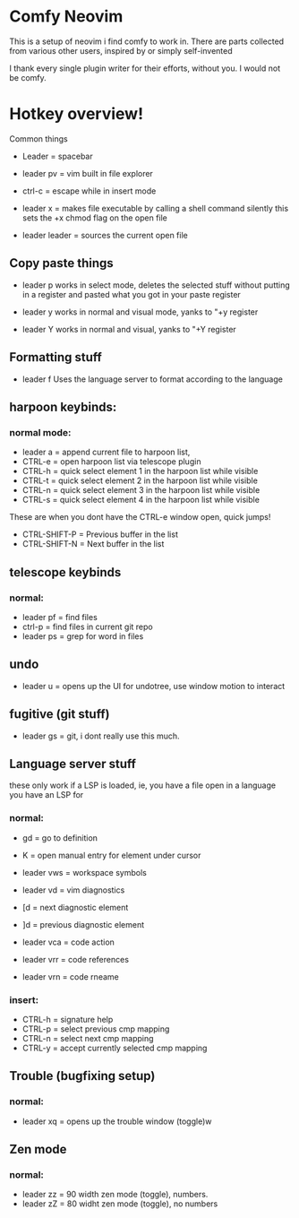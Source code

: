 # Comfy Neovim

This is a setup of neovim i find comfy to work in.
There are parts collected from various other users, inspired by or simply self-invented

I thank every single plugin writer for their efforts, without you. I would not be comfy.


# Hotkey overview!
Common things

* Leader = spacebar

* leader pv = vim built in file explorer

* ctrl-c = escape while in insert mode 

* leader x = makes file executable by calling a shell command silently
           this sets the +x chmod flag on the open file

* leader leader = sources the current open file

## Copy paste things

* leader p 
works in select mode, deletes the selected stuff without putting in a register
and pasted what you got in your paste register

* leader y
works in normal and visual mode, yanks to "+y register

* leader Y
works in normal and visual, yanks to "+Y register

## Formatting stuff

* leader f
Uses the language server to format according to the language

## harpoon keybinds: 
### normal mode:

* leader a = append current file to harpoon list, 
* CTRL-e = open harpoon list via telescope plugin
* CTRL-h = quick select element 1 in the harpoon list while visible 
* CTRL-t = quick select element 2 in the harpoon list while visible
* CTRL-n = quick select element 3 in the harpoon list while visible
* CTRL-s = quick select element 4 in the harpoon list while visible

These are when you dont have the CTRL-e window open, quick jumps!
* CTRL-SHIFT-P = Previous buffer in the list
* CTRL-SHIFT-N = Next buffer in the list 

## telescope keybinds

### normal:
* leader pf = find files
* ctrl-p = find files in current git repo
* leader ps = grep for word in files

## undo
* leader u = opens up the UI for undotree, use window motion to interact

## fugitive (git stuff)
* leader gs = git, i dont really use this much.

## Language server stuff
these only work if a LSP is loaded, 
ie, you have a file open in a language you have an LSP for

### normal: 

* gd = go to definition
* K = open manual entry for element under cursor

* leader vws = workspace symbols
* leader vd = vim diagnostics
* [d = next diagnostic element
* ]d = previous diagnostic element
* leader vca = code action
* leader vrr = code references
* leader vrn = code rneame

### insert:
* CTRL-h = signature help
* CTRL-p = select previous cmp mapping
* CTRL-n = select next cmp mapping
* CTRL-y = accept currently selected cmp mapping

## Trouble (bugfixing setup)
### normal:
* leader xq = opens up the trouble window (toggle)w


## Zen mode
### normal:
* leader zz = 90 width zen mode (toggle), numbers.
* leader zZ = 80 widht zen mode (toggle), no numbers


